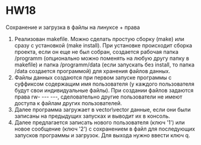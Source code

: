 # HW18
Сохранение и загрузка в файлы на линуксе + права

1. Реализован makefile. Можно сделать простую сборку (make) или сразу с установкой (make install). При установке происходит сборка проекта, если он еще не был собран, создается рабочая папка /programm (опционально можно поменять на любую другу папку в makefile) и папка /programm/data (если запускать без install, то папка /data создается программой) для хранения файлов данных.
2. Файлы данных создаются при первом запуске программы с суффиксом содержащим имя пользователя (у каждого пользователя будут свои индивидуальные файлы). При создании файлов задаются права rw- --- ---, сделовательно другие пользователи не имеют доступа к файлам других пользователей.
3. Далее программа загружает в vector<User>\vector<Message> данные, если они были записаны на предыдущих запусках и выводит их в консоль.
4. Далее предлагается записать нового пользователя (ключ '1') или новое сообщение (ключ '2') с сохранением в файл для последующих запусков программы и загрузок. Для выхода нужно ввести ключ q. 
